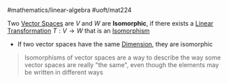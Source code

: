 #mathematics/linear-algebra 
#uoft/mat224 

Two [Vector Spaces](Vector%20Space.md) are $V$ and $W$ are **Isomorphic**, if there exists a [Linear Transformation](../MAT223%20Notes/Linear%20Transformation.md) $T:V\rightarrow W$ that is an [Isomorphism](Isomorphism.md)
- If two vector spaces have the same [Dimension](../MAT223%20Notes/Dimension.md), they are isomorphic

>Isomorphisms of vector spaces are a way to describe the way some vector spaces are really "the same", even though the elements may be written in different ways 
